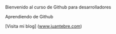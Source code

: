 Bienvenido al curso de Github para desarrolladores

Aprendiendo de Github

[Visita mi blog] (www.juantebre.com)
